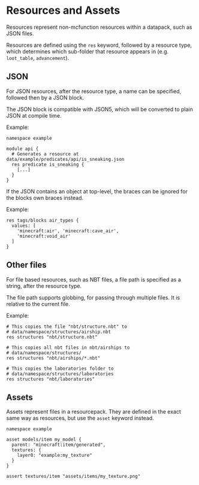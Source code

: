 # Resources and Assets

Resources represent non-mcfunction resources within a datapack, such as JSON files.

Resources are defined using the `res` keyword, followed by a resource type, which determines which sub-folder that resource appears in (e.g. `loot_table`, `advancement`).

## JSON
For JSON resources, after the resource type, a name can be specified,
followed then by a JSON block.

The JSON block is compatible with JSON5, which will be converted to plain
JSON at compile time.

Example:
```zoglin
namespace example 

module api {
  # Generates a resource at data/example/predicates/api/is_sneaking.json
  res predicate is_sneaking {
    [...]
  }
}
```

If the JSON contains an object at top-level, the braces can be ignored
for the blocks own braces instead.

Example:
```zoglin
res tags/blocks air_types {
  values: [
    'minecraft:air', 'minecraft:cave_air',
    'minecraft:void_air'
  ]
}
```

## Other files
For file based resources, such as NBT files, a file path is specified as
a string, after the resource type.

The file path supports globbing, for passing through multiple files.
It is relative to the current file.

Example:
```zoglin
# This copies the file "nbt/structure.nbt" to
# data/namespace/structures/airship.nbt
res structures "nbt/structure.nbt"

# This copies all nbt files in nbt/airships to
# data/namespace/structures/
res structures "nbt/airships/*.nbt"

# This copies the laboratories folder to
# data/namespace/structures/laboratories
res structures "nbt/laboratories"
```

## Assets

Assets represent files in a resourcepack. They are defined in the exact same way as resources, but use the `asset` keyword instead.

```zoglin
namespace example

asset models/item my_model {
  parent: "minecraft:item/generated",
  textures: {
    layer0: "example:my_texture"
  }
}

assert textures/item "assets/items/my_texture.png"
```
